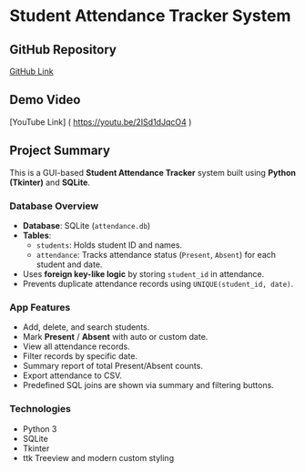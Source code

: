 # Student Attendance Tracker System

## GitHub Repository
[GitHub Link](https://github.com/aakreety/StudentAttendanceTracker)

## Demo Video
[YouTube Link] ( https://youtu.be/2ISd1dJqcO4 )

## Project Summary

This is a GUI-based **Student Attendance Tracker** system built using **Python (Tkinter)** and **SQLite**.

### Database Overview
- **Database**: SQLite (`attendance.db`)
- **Tables**:
  - `students`: Holds student ID and names.
  - `attendance`: Tracks attendance status (`Present`, `Absent`) for each student and date.
- Uses **foreign key-like logic** by storing `student_id` in attendance.
- Prevents duplicate attendance records using `UNIQUE(student_id, date)`.

### App Features
- Add, delete, and search students.
- Mark **Present** / **Absent** with auto or custom date.
- View all attendance records.
- Filter records by specific date.
- Summary report of total Present/Absent counts.
- Export attendance to CSV.
- Predefined SQL joins are shown via summary and filtering buttons.

### Technologies
- Python 3
- SQLite
- Tkinter
- ttk Treeview and modern custom styling
